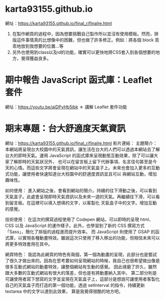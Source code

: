 # karta93155.github.io
網址：https://karta93155.github.io/final_r/finalre.html

1. 在製作網頁的過程中，因為想要挑戰自己製作所以並沒有使用模板。然而，排版這件事情真的比想像中的困難，但也做了許多修正。例如：將各個 block 乖乖地放到我想要的位置...等
2. 另外也使用到class以及id的功能，確實可以更快地將CSS套入到各個想要的地方，覺得獲益良多。

# 期中報告 JavaScript 函式庫：Leaflet 套件
網址：https://youtu.be/ajDPyHb5ibk
＊ 講解 Leaflet 套件功能


# 期末專題：台大舒適度天氣資訊
網址：https://karta93155.github.io/final_r/finalre.html
影片連結：
主題簡介：
    本網站將呈現台大校園中的天氣資訊，讓生活在台大的人們可以透過本網站去了解台大的即時天氣。運用 JavaScript 的函式庫來呈現動態互動效果，除了可以讓大家了解即時的天氣狀況外，
    也可以在留言板上留下代辦事項、名言佳句甚至是今天的心情。而這些文字將會呈現在網站中的天氣盒子上。未來也會加入更多的互動式功能，讓使用者快速知道台大校園中的舒適度資訊並且可以
    與網站互動，增加趣味性。
    
如何使用：
    進入網站之後，會看到網站的簡介。持續的往下滑動之後，可以看到天氣盒子。此處會呈現即時天氣資訊以及未來一週的天氣。再繼續往下滑，可以看到留言板。在這裡可以填入想填的文字，以客製化
    天氣盒子中的文字。增加互動的感覺。
    
技術使用：
    在這次的撰寫過程使用了 Codepen 網站，可以即時的呈現 html、CSS 以及 JavaScript 的運作樣子。此外，也學習到了新的 CSS 撰寫方式「Sass」，簡化了排版的過程進而提升效率。
    而 JavaScript 則使用了 GSAP 的函式庫，以實現各種動畫特效。雖說這次只使用了移入移出的功能，但相信未來可以將更多特效套用在其中。
    
網頁特色：
    我認為此網頁的特色有兩個，第一個為動畫的呈現，此部分也是嘗試了很久才做出來的。因為在思考要如何呈現網站的時候，我自己也很希望做出像是很多互動式網站的動畫特效，讓整個網站有生動的感覺。
    因此琢磨了許久，雖然跟大多數的互動式網站有很大的落差，但也是有將動畫納入其中。
    第二部分則是可讓使用者寫下想寫的文字並呈現在天氣盒子上，這部分是想說可讓使用者客製化自己的天氣盒子而打造的第一個功能，透過 setInterval 的指令，持續更新 textarea 中的文字以達到此效果，
    算是我覺得很酷的地方吧。
